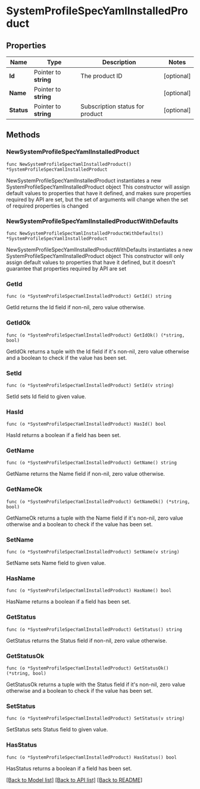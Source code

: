 # SystemProfileSpecYamlInstalledProduct

## Properties

Name | Type | Description | Notes
------------ | ------------- | ------------- | -------------
**Id** | Pointer to **string** | The product ID | [optional] 
**Name** | Pointer to **string** |  | [optional] 
**Status** | Pointer to **string** | Subscription status for product | [optional] 

## Methods

### NewSystemProfileSpecYamlInstalledProduct

`func NewSystemProfileSpecYamlInstalledProduct() *SystemProfileSpecYamlInstalledProduct`

NewSystemProfileSpecYamlInstalledProduct instantiates a new SystemProfileSpecYamlInstalledProduct object
This constructor will assign default values to properties that have it defined,
and makes sure properties required by API are set, but the set of arguments
will change when the set of required properties is changed

### NewSystemProfileSpecYamlInstalledProductWithDefaults

`func NewSystemProfileSpecYamlInstalledProductWithDefaults() *SystemProfileSpecYamlInstalledProduct`

NewSystemProfileSpecYamlInstalledProductWithDefaults instantiates a new SystemProfileSpecYamlInstalledProduct object
This constructor will only assign default values to properties that have it defined,
but it doesn't guarantee that properties required by API are set

### GetId

`func (o *SystemProfileSpecYamlInstalledProduct) GetId() string`

GetId returns the Id field if non-nil, zero value otherwise.

### GetIdOk

`func (o *SystemProfileSpecYamlInstalledProduct) GetIdOk() (*string, bool)`

GetIdOk returns a tuple with the Id field if it's non-nil, zero value otherwise
and a boolean to check if the value has been set.

### SetId

`func (o *SystemProfileSpecYamlInstalledProduct) SetId(v string)`

SetId sets Id field to given value.

### HasId

`func (o *SystemProfileSpecYamlInstalledProduct) HasId() bool`

HasId returns a boolean if a field has been set.

### GetName

`func (o *SystemProfileSpecYamlInstalledProduct) GetName() string`

GetName returns the Name field if non-nil, zero value otherwise.

### GetNameOk

`func (o *SystemProfileSpecYamlInstalledProduct) GetNameOk() (*string, bool)`

GetNameOk returns a tuple with the Name field if it's non-nil, zero value otherwise
and a boolean to check if the value has been set.

### SetName

`func (o *SystemProfileSpecYamlInstalledProduct) SetName(v string)`

SetName sets Name field to given value.

### HasName

`func (o *SystemProfileSpecYamlInstalledProduct) HasName() bool`

HasName returns a boolean if a field has been set.

### GetStatus

`func (o *SystemProfileSpecYamlInstalledProduct) GetStatus() string`

GetStatus returns the Status field if non-nil, zero value otherwise.

### GetStatusOk

`func (o *SystemProfileSpecYamlInstalledProduct) GetStatusOk() (*string, bool)`

GetStatusOk returns a tuple with the Status field if it's non-nil, zero value otherwise
and a boolean to check if the value has been set.

### SetStatus

`func (o *SystemProfileSpecYamlInstalledProduct) SetStatus(v string)`

SetStatus sets Status field to given value.

### HasStatus

`func (o *SystemProfileSpecYamlInstalledProduct) HasStatus() bool`

HasStatus returns a boolean if a field has been set.


[[Back to Model list]](../README.md#documentation-for-models) [[Back to API list]](../README.md#documentation-for-api-endpoints) [[Back to README]](../README.md)


